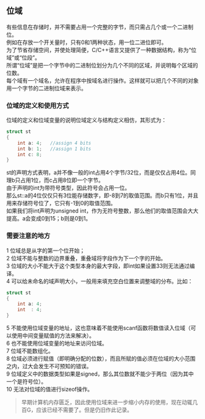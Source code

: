 ## 位域
有些信息在存储时，并不需要占用一个完整的字节，而只需占几个或一个二进制位。   
例如在存放一个开关量时，只有0和1两种状态，用一位二进位即可。   
为了节省存储空间，并使处理简便，C/C++语言又提供了一种数据结构，称为“位域”或“位段”。    
所谓“位域”是把一个字节中的二进制位划分为几个不同的区域，并说明每个区域的位数。    
每个域有一个域名，允许在程序中按域名进行操作。这样就可以把几个不同的对象用一个字节的二进制位域来表示。    
### 位域的定义和使用方式
位域的定义和位域变量的说明位域定义与结构定义相仿，其形式为：  
```c
struct st   
{   
	int a: 4;	//assign 4 bits  
	int b: 1;	//assign 1 bits  
	int c: 8;    
}  
```   
st的声明方式表明，a并不像一般的int占用4个字节/32位，而是仅仅占用4位。同理b只占用1位，而c占用8位即一个字节。   
由于声明的int为带符号类型，因此符号会占用一位。  
那么st::a的4位仅仅只有3位能存储数字，即-8到7的取值范围。而b只有1位，并且用来存储符号位了，它只有-1到0的取值范围。   
如果我们将int声明为unsigned int，作为无符号整数，那么他们的取值范围会大大提高。a会变成0到15；b则是0到1。   
### 需要注意的地方  
1 位域总是从字的第一个位开始；   
2 位域不能与整数的边界重叠，重叠域将字段作为下一个字的开始。   
3 位域的大小不能大于这个类型本身的最大字段，即int如果设置33则无法通过编译。   
4 可以给未命名的域声明大小，一般用来填充空白位置来调整域的分布。比如：  
```c  
struct st  
{  
	int a: 4;  
	int  : 4;  
}  
```  
5 不能使用位域变量的地址，这也意味着不能使用scanf函数将数值读入位域（可以使用中间变量赋值的方法来解决）。   
6 也不能使用位域变量的地址来访问位域。   
7 位域不能数组化。   
8 位域必须进行赋值（即明确分配的位数），而且所赋的值必须在位域的大小范围之内，过大会发生不可预知的错误。   
9 位域定义中的数据类型如果是signed，那么其位数就不能少于两位（因为其中一个是符号位）。    
10 无法对位域的值进行sizeof操作。   
> 早期计算机内存匮乏，因此使用位域来进一步缩小内存的使用，现在动辄几百G，应该已经不需要了。但是仍旧作此记录。   
